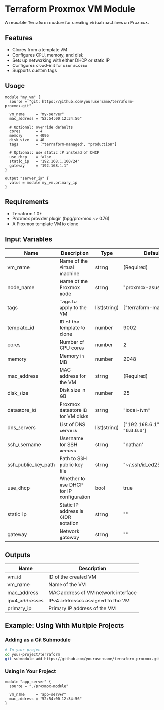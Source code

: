 # Terraform Proxmox VM Module

A reusable Terraform module for creating virtual machines on Proxmox.

## Features

- Clones from a template VM
- Configures CPU, memory, and disk
- Sets up networking with either DHCP or static IP
- Configures cloud-init for user access
- Supports custom tags

## Usage

```hcl
module "my_vm" {
  source = "git::https://github.com/yourusername/terraform-proxmox.git"
  
  vm_name     = "my-server"
  mac_address = "52:54:00:12:34:56"
  
  # Optional: override defaults
  cores       = 4
  memory      = 4096
  disk_size   = 40
  tags        = ["terraform-managed", "production"]
  
  # Optional: use static IP instead of DHCP
  use_dhcp    = false
  static_ip   = "192.168.1.100/24"
  gateway     = "192.168.1.1"
}

output "server_ip" {
  value = module.my_vm.primary_ip
}
```

## Requirements

- Terraform 1.0+
- Proxmox provider plugin (bpg/proxmox ~> 0.76)
- A Proxmox template VM to clone

## Input Variables

| Name                | Description                              | Type         | Default                    |
| ------------------- | ---------------------------------------- | ------------ | -------------------------- |
| vm_name             | Name of the virtual machine              | string       | (Required)                 |
| node_name           | Name of the Proxmox node                 | string       | "proxmox-asus"             |
| tags                | Tags to apply to the VM                  | list(string) | ["terraform-managed"]      |
| template_id         | ID of the template to clone              | number       | 9002                       |
| cores               | Number of CPU cores                      | number       | 2                          |
| memory              | Memory in MB                             | number       | 2048                       |
| mac_address         | MAC address for the VM                   | string       | (Required)                 |
| disk_size           | Disk size in GB                          | number       | 25                         |
| datastore_id        | Proxmox datastore ID for VM disks        | string       | "local-lvm"                |
| dns_servers         | List of DNS servers                      | list(string) | ["192.168.6.1", "8.8.8.8"] |
| ssh_username        | Username for SSH access                  | string       | "nathan"                     |
| ssh_public_key_path | Path to SSH public key file              | string       | "~/.ssh/id_ed25519.pub"  |
| use_dhcp            | Whether to use DHCP for IP configuration | bool         | true                       |
| static_ip           | Static IP address in CIDR notation       | string       | ""                         |
| gateway             | Network gateway                          | string       | ""                         |

## Outputs

| Name           | Description                         |
| -------------- | ----------------------------------- |
| vm_id          | ID of the created VM                |
| vm_name        | Name of the VM                      |
| mac_address    | MAC address of VM network interface |
| ipv4_addresses | IPv4 addresses assigned to the VM   |
| primary_ip     | Primary IP address of the VM        |

## Example: Using With Multiple Projects

### Adding as a Git Submodule

```bash
# In your project
cd your-project/terraform
git submodule add https://github.com/yourusername/terraform-proxmox.git proxmox-module
```

### Using in Your Project

```hcl
module "app_server" {
  source = "./proxmox-module"
  
  vm_name     = "app-server"
  mac_address = "52:54:00:12:34:56"
}
```